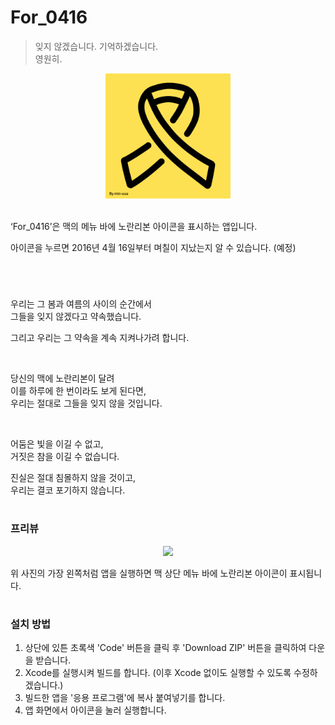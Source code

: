 # For_0416

> 잊지 않겠습니다. 기억하겠습니다. <br>
영원히.

<p align="center">
<img width="200px" src="./image/For_0416__logo.png"/>
</p>
<br>
‘For_0416’은 맥의 메뉴 바에 노란리본 아이콘을 표시하는 앱입니다.

아이콘을 누르면 2016년 4월 16일부터 며칠이 지났는지 알 수 있습니다. (예정)

#
<br>

우리는 그 봄과 여름의 사이의 순간에서\
그들을 잊지 않겠다고 약속했습니다.

그리고 우리는 그 약속을 계속 지켜나가려 합니다.

<br>

당신의 맥에 노란리본이 달려 \
이를 하루에 한 번이라도 보게 된다면,\
우리는 절대로 그들을 잊지 않을 것입니다.

<br>

어둠은 빛을 이길 수 없고,\
거짓은 참을 이길 수 없습니다.


진실은 절대 침몰하지 않을 것이고,\
우리는 결코 포기하지 않습니다.
<br>


#

### 프리뷰
<p align="center">
<img src="./image/스크린샷 2020-08-06 오전 7.28.15.png"/>
</p>

위 사진의 가장 왼쪽처럼 앱을 실행하면 맥 상단 메뉴 바에 노란리본 아이콘이 표시됩니다.

#

### 설치 방법

1. 상단에 있튼 초록색 'Code' 버튼을 클릭 후 'Download ZIP' 버튼을 클릭하여 다운을 받습니다.
2. Xcode를 실행시켜 빌드를 합니다. (이후 Xcode 없이도 실행할 수 있도록 수정하겠습니다.)
3. 빌드한 앱을 '응용 프로그램'에 복사 붙여넣기를 합니다.
4. 앱 화면에서 아이콘을 눌러 실행합니다.
